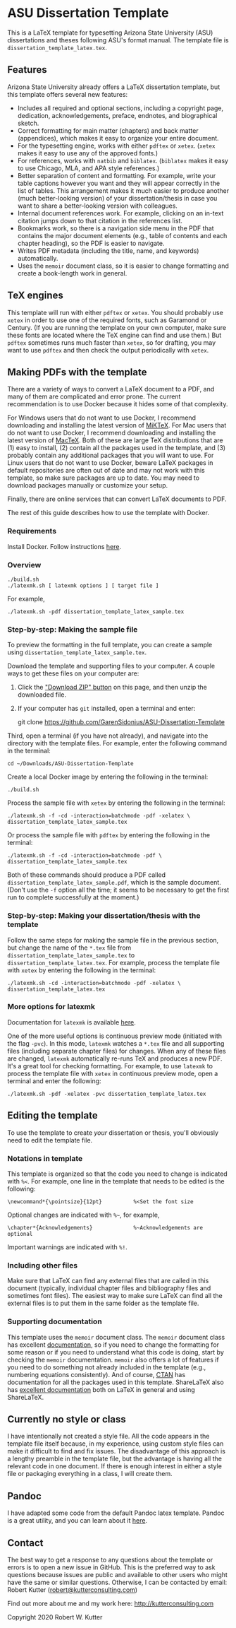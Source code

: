 ASU Dissertation Template
=========================

This is a LaTeX template for typesetting Arizona State University (ASU) dissertations and theses following ASU's format manual.
The template file is `dissertation_template_latex.tex`.

## Features

Arizona State University already offers a LaTeX dissertation template, but this
template offers several new features:

* Includes all required and optional sections, including a copyright page, dedication, acknowledgements, preface, endnotes, and biographical sketch.
* Correct formatting for main matter (chapters) and back matter (appendices), which makes it easy to organize your entire document.
* For the typesetting engine, works with either `pdftex` or `xetex`. (`xetex` makes it easy to use any of the approved fonts.)
* For references, works with `natbib` and `biblatex`. (`biblatex` makes it easy to use Chicago, MLA, and APA style references.)
* Better separation of content and formatting. For example, write your table captions however you want and they will appear correctly in the list of tables. This arrangement makes it much easier to produce another (much better-looking version) of your dissertation/thesis in case you want to share a better-looking version with colleagues.
* Internal document references work. For example, clicking on an in-text citation jumps down to that citation in the references list.
* Bookmarks work, so there is a navigation side menu in the PDF that contains the major document elements (e.g., table of contents and each chapter heading), so the PDF is easier to navigate.
* Writes PDF metadata (including the title, name, and keywords) automatically.
* Uses the `memoir` document class, so it is easier to change formatting and create a book-length work in general.

## TeX engines

This template will run with either `pdftex` or `xetex`.
You should probably use `xetex` in order to use one of the required fonts, such as Garamond or Century.
(If you are running the template on your own computer, make sure these fonts are located where the TeX engine can find and use them.)
But `pdftex` sometimes runs much faster than `xetex`, so for drafting, you may want to use `pdftex` and then check the output periodically with `xetex`.

## Making PDFs with the template

There are a variety of ways to convert a LaTeX document to a PDF, and many of them are complicated and error prone.
The current recommendation is to use Docker because it hides some of that complexity.

For Windows users that do not want to use Docker, I recommend downloading and installing the latest version of [MiKTeX](http://miktex.org/).
For Mac users that do not want to use Docker, I recommend downloading and installing the latest version of [MacTeX](https://tug.org/mactex/).
Both of these are large TeX distributions that are (1) easy to install, (2) contain all the packages used in the template, and (3) probably contain any additional packages that you will want to use.
For Linux users that do not want to use Docker, beware LaTeX packages in default repositories are often out of date and may not work with this template, so make sure packages are up to date.
You may need to download packages manually or customize your setup.

Finally, there are online services that can convert LaTeX documents to PDF.

The rest of this guide describes how to use the template with Docker.

### Requirements

Install Docker.
Follow instructions [here](https://docs.docker.com/get-docker/).

### Overview

    ./build.sh
    ./latexmk.sh [ latexmk options ] [ target file ]

For example,

    ./latexmk.sh -pdf dissertation_template_latex_sample.tex

### Step-by-step: Making the sample file

To preview the formatting in the full template, you can create a sample using `dissertation_template_latex_sample.tex`.

Download the template and supporting files to your computer.
A couple ways to get these files on your computer are:

1. Click the ["Download ZIP" button](https://github.com/GarenSidonius/ASU-Dissertation-Template/archive/master.zip) on this page, and then unzip the downloaded file.
2. If your computer has `git` installed, open a terminal and enter:

    git clone https://github.com/GarenSidonius/ASU-Dissertation-Template

Third, open a terminal (if you have not already), and navigate into the directory with the template files.
For example, enter the following command in the terminal:

    cd ~/Downloads/ASU-Dissertation-Template

Create a local Docker image by entering the following in the terminal:

    ./build.sh

Process the sample file with `xetex` by entering the following in the terminal:

    ./latexmk.sh -f -cd -interaction=batchmode -pdf -xelatex \
    dissertation_template_latex_sample.tex

Or process the sample file with `pdftex` by entering the following in the terminal:

    ./latexmk.sh -f -cd -interaction=batchmode -pdf \
    dissertation_template_latex_sample.tex

Both of these commands should produce a PDF called `dissertation_template_latex_sample.pdf`, which is the sample document.
(Don't use the `-f` option all the time; it seems to be necessary to get the first run to complete successfully at the moment.)

### Step-by-step: Making your dissertation/thesis with the template

Follow the same steps for making the sample file in the previous section, but change the name of the `*.tex` file from `dissertation_template_latex_sample.tex` to `dissertation_template_latex.tex`.
For example, process the template file with `xetex` by entering the following in the terminal:

    ./latexmk.sh -cd -interaction=batchmode -pdf -xelatex \
    dissertation_template_latex.tex

### More options for latexmk

Documentation for `latexmk` is available [here](http://personal.psu.edu/jcc8//software/latexmk-jcc/).

One of the more useful options is continuous preview mode (initiated with the flag `-pvc`).
In this mode, `latexmk` watches a `*.tex` file and all supporting files (including separate chapter files) for changes.
When any of these files are changed, `latexmk` automatically re-runs TeX and produces a new PDF.
It's a great tool for checking formatting.
For example, to use `latexmk` to process the template file with `xetex` in continuous preview mode, open a terminal and enter the following:

    ./latexmk.sh -pdf -xelatex -pvc dissertation_template_latex.tex

## Editing the template

To use the template to create *your* dissertation or thesis, you'll obviously need to edit the template file.

### Notations in template

This template is organized so that the code you need to change is indicated with `%<`. For example, one line in the template that needs to be edited is the following:

    \newcommand*{\pointsize}{12pt}          %<Set the font size

Optional changes are indicated with `%~`, for example,

    \chapter*{Acknowledgements}             %~Acknowledgements are optional

Important warnings are indicated with `%!`.

### Including other files

Make sure that LaTeX can find any external files that are called in this document (typically, individual chapter files and bibliography files and sometimes font files).
The easiest way to make sure LaTeX can find all the external files is to put them in the same folder as the template file.

### Supporting documentation

This template uses the `memoir` document class.
The `memoir` document class has excellent [documentation](http://www.tex.ac.uk/ctan/macros/latex/contrib/memoir/memman.pdf), so if you need to change the formatting for some reason or if you need to understand what this code is doing, start by checking the `memoir` documentation.
`memoir` also offers a lot of features if you need to do something not already included in the template (e.g., numbering equations consistently).
And of course, [CTAN](http://www.ctan.org/) has documentation for all the packages used in this template.
ShareLaTeX also has [excellent documentation](https://www.sharelatex.com/learn/Main_Page) both on LaTeX in general and using ShareLaTeX.

## Currently no style or class

I have intentionally not created a style file.
All the code appears in the template file itself because, in my experience, using custom style files can make it difficult to find and fix issues.
The disadvantage of this approach is a lengthy preamble in the template file, but the advantage is having all the relevant code in one document.
If there is enough interest in either a style file or packaging everything in a class, I will create them.

## Pandoc

I have adapted some code from the default Pandoc latex template.
Pandoc is a great utility, and you can learn about it [here](http://johnmacfarlane.net/pandoc/).

## Contact

The best way to get a response to any questions about the template or errors is to open a new issue in GitHub.
This is the preferred way to ask questions because issues are public and available to other users who might have the same or similar questions.
Otherwise, I can be contacted by email: Robert Kutter (robert@kutterconsulting.com)

Find out more about me and my work here: <http://kutterconsulting.com>

Copyright 2020 Robert W. Kutter

